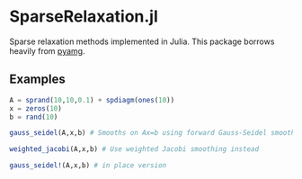 # SparseRelaxation.jl

Sparse relaxation methods implemented in Julia. This package borrows heavily from [pyamg](https://github.com/pyamg/pyamg).

## Examples

```julia
A = sprand(10,10,0.1) + spdiagm(ones(10))
x = zeros(10)
b = rand(10)

gauss_seidel(A,x,b) # Smooths on Ax=b using forward Gauss-Seidel smoothing

weighted_jacobi(A,x,b) # Use weighted Jacobi smoothing instead

gauss_seidel!(A,x,b) # in place version
```
